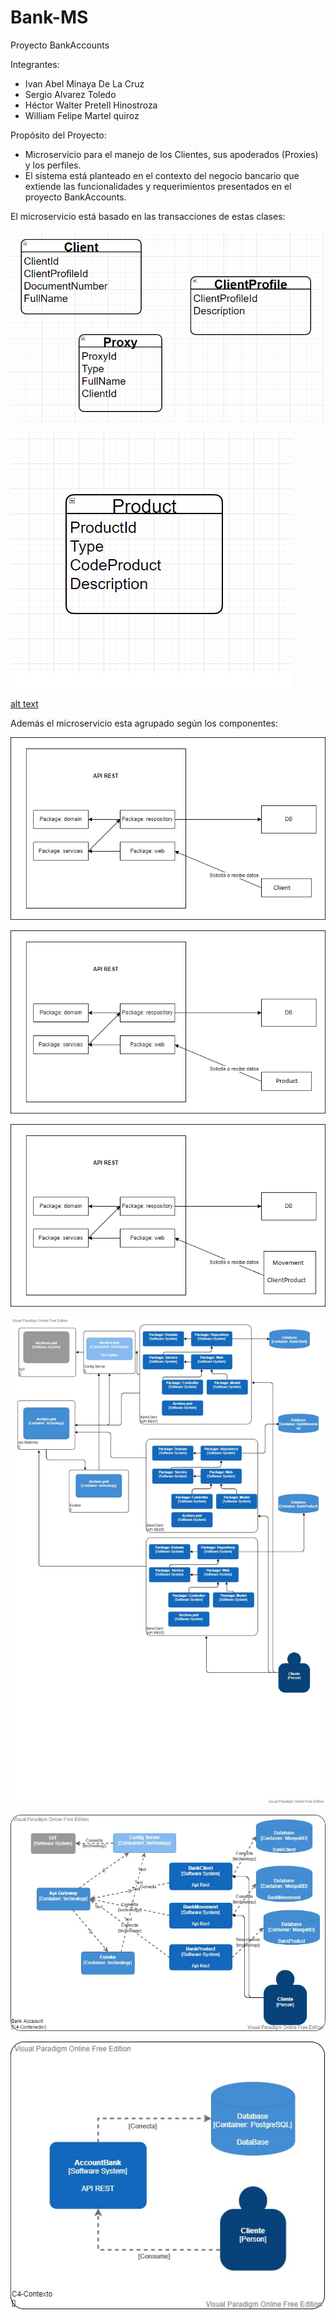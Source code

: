 # Bank-MS

Proyecto BankAccounts

Integrantes:

- Ivan Abel Minaya De La Cruz
- Sergio Alvarez Toledo
- Héctor Walter Pretell Hinostroza
- William Felipe Martel quiroz

Propósito del Proyecto:

- Microservicio para el manejo de los Clientes, sus apoderados (Proxies) y los perfiles.
- El sistema está planteado en el contexto del negocio bancario que extiende las funcionalidades y requerimientos presentados en el proyecto BankAccounts.

El microservicio está basado en las transacciones de estas clases:


![alt text](ClientClasses.png "Diagrama de Tablas")

![alt text](ProductClasses.png "Diagrama de Tablas")

[alt text](MovementClasses.png "Diagrama de Tablas")

Además el microservicio esta agrupado según los componentes:

![alt text](C4-ComponenteClient.png "Diagrama de Componentes")

![alt text](C4-ComponenteProduct.png "Diagrama de Componentes")

![alt text](C4-ComponenteClientProduct.png "Diagrama de Componentes")

![alt text](C4-Componente.vpd.jpg "Diagrama de Componentes")

![alt text](C4-Contenedor.jpg "Diagrama de Componentes")

![alt text](C4-Contexto.vpd.jpg "Diagrama de Componentes")

